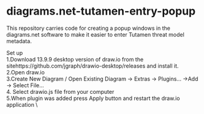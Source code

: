 # diagrams.net-tutamen-entry-popup
This repository carries code for creating a popup windows in the diagrams.net software to make it easier to enter Tutamen threat model metadata.

Set up\
1.Download   13.9.9   desktop   version   of   draw.io   from   the   sitehttps://github.com/jgraph/drawio-desktop/releases and install it. \
2.Open draw.io \
3.Create New Diagram / Open Existing Diagram → Extras → Plugins... →Add → Select File... \
4. Select drawio.js file from your computer \
5.When   plugin   was   added   press   Apply   button   and   restart   the   draw.io application \
